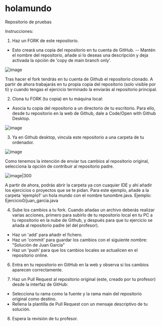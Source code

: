 # holamundo
Repositorio de pruebas

Instrucciones:

1. Haz un FORK de este repositorio.
- Esto creará una copia del repositorio en tu cuenta de GitHub.
-- Mantén el nombre del repositorio, añade si lo deseas una descripción y deja activada la opción de 'copy de main branch only'.

![image](https://github.com/user-attachments/assets/97092959-1910-4a27-a228-181d0c5629c4)

Tras hacer el fork tendrás en tu cuenta de Github el repositorio clonado. A partir de ahora trabajarás en tu propia copia del repositorio (solo visible por ti) y cuando tengas el ejercicio terminado la enviarás al repositorio principal.




2. Clona tu FORK (tu copia) en tu máquina local:
- Asocia tu copia del repositorio a un directorio de tu escritorio. Para ello, desde tu repositorio en la web de Github, dale a Code/Open with Github Desktop.

![image](https://github.com/user-attachments/assets/c6bd2513-5e22-49a8-9d8a-77a92df73b6a)




3. Ya en Github desktop, vincula este repositorio a una carpeta de tu ordenador.

![image](https://github.com/user-attachments/assets/787601e7-8e43-4692-bb41-ea1fb8525944)

Como tenemos la intención de enviar tus cambios al repositorio original, selecciona la opción de contribuir al repositorio padre.

![image|300](https://github.com/user-attachments/assets/eaae2d4b-ce17-4da8-ab26-5defa30682df)

A partir de ahora, podrás abrir la carpeta ya con cuaquier IDE y ahí añadir los ejercicios o proyectos que se te pidan. Para este ejemplo, añade a la carpeta 'ejemplo1' un hola mundo con el nombre tunombre.java. Ejemplo: Ejercicio0/juan_garcia.java


4. Sube los cambios a tu fork. Cuando añadas un archivo deberás realizar varias acciones, primero para subirlo de tu repositorio local en tu PC a tu repositorio en la nube de Github, y después para que tu ejercicio se añada al repositorio padre (el del profesor).
- Haz un 'add' para añadir el fichero.
- Haz un 'commit' para guardar los cambios con el siguiente nombre: "Solución de Juan García"
- Haz un 'push' para que los cambios locales se actualicen en el repositorio online.


6. Entra en tu repositorio en GitHub en la web y observa si los cambios aparecen correctamente.


7. Haz un Pull Request al repositorio original (este, creado por tu profesor) desde la interfaz de GitHub:
- Selecciona tu rama como la fuente y la rama main del repositorio original como destino.
- Rellena la plantilla de Pull Request con un mensaje descriptivo de tu solución.



8. Espera la revisión de tu profesor.
